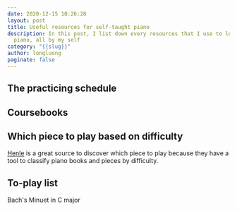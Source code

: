 ```yaml
---
date: 2020-12-15 10:26:28
layout: post
title: Useful resources for self-taught piano
description: In this post, I list down every resources that I use to learn
  piano, all by my self
category: "{{slug}}"
author: longluong
paginate: false
---
```

## The practicing schedule

## Coursebooks

## Which piece to play based on difficulty

[Henle](https://www.henle.de/) is a great source to discover which piece to play because they have a tool to classify piano books and pieces by difficulty.

## To-play list

Bach's Minuet in C major
